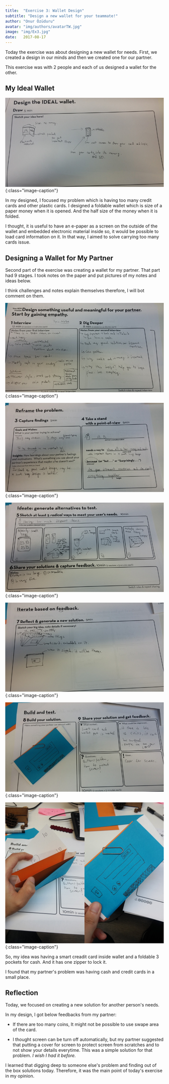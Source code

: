 ```yaml
---
title:  "Exercise 3: Wallet Design"
subtitle: "Design a new wallet for your teammate!"
author: "Onur Özüduru"
avatar: "img/authors/avatarTW.jpg"
image: "img/Ex3.jpg"
date:   2017-08-17
---
```


Today the exercise was about designing a new wallet for needs. First, we created a design in our minds and then we created one for our partner.

This exercise was with 2 people and each of us designed a wallet for the other.

## My Ideal Wallet

![My Ideal Wallet](img/ex3/IMG_20170817_132755_1583181686.jpg){:class="image-caption"}

In my designed, I focused my problem which is having too many credit cards and other plastic cards. I designed a foldable wallet which is size of a paper money when it is opened. And the half size of the money when it is folded.

I thought, it is useful to have an e-paper as a screen on the outside of the wallet and embedded electronic material inside so, it would be possible to load card information on it. In that way, I aimed to solve carrying too many cards issue.

## Designing a Wallet for My Partner

Second part of the exercise was creating a wallet for my partner. That part had 9 stages. I took notes on the paper and put pictures of my notes and ideas below.

I think challenges and notes explain themselves therefore, I will bot comment on them.

![Stage 1 and 2: Interview.](img/ex3/IMG_20170817_152523_1583181686.jpg){:class="image-caption"}

![Stage 3 and 4: Results and Findings from interview.](img/ex3/IMG_20170817_152550_-1557050318.jpg){:class="image-caption"}

![Stage 5 and 6: Crazy solutions and reaction of my partner.](img/ex3/IMG_20170817_152608_1308403401.jpg){:class="image-caption"}

![Stage 7: Design of a new solution.](img/ex3/IMG_20170817_152623_133307668.jpg){:class="image-caption"}

![Stage 8 and 9: Make a quick prototype and get feedbacks.](img/ex3/IMG_20170817_152652_-1738843856.jpg){:class="image-caption"}

![New Wallet](img/ex3/concat_f82081bb-601c-4f98-bf39-a5a1d2beb71f.png){:class="image-caption"}

So, my idea was having a smart creadit card inside wallet and a foldable 3 pockets for cash. And it has one zipper to lock it.

I found that my partner's problem was having cash and credit cards in a small place.

## Reflection

Today, we focused on creating a new solution for another person's needs.

In my design, I got below feedbacks from my partner:

- If there are too many coins, It might not be possible to use swape area of the card.

- I thought screen can be turn off automatically, but my partner suggested that putting a cover for screen to protect screen from scratches and to not show your details everytime. This was a simple solution for that problem. *I wish I had it before.*

I learned that digging deep to someone else's problem and finding out of the box solutions today. Therefore, it was the main point of today's exercise in my opinion.
